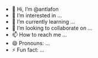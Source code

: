 - 👋 Hi, I’m @antlafon
- 👀 I’m interested in ...
- 🌱 I’m currently learning ...
- 💞️ I’m looking to collaborate on ...
- 📫 How to reach me ...
- 😄 Pronouns: ...
- ⚡ Fun fact: ...

<!---
antlafon/antlafon is a ✨ special ✨ repository because its `README.md` (this file) appears on your GitHub profile.
You can click the Preview link to take a look at your changes.
--->

